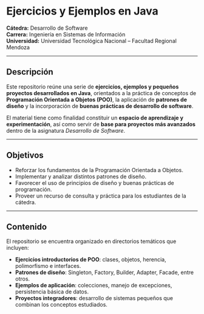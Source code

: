# Ejercicios y Ejemplos en Java  

**Cátedra:** Desarrollo de Software  
**Carrera:** Ingeniería en Sistemas de Información  
**Universidad:** Universidad Tecnológica Nacional – Facultad Regional Mendoza

---

## Descripción
Este repositorio reúne una serie de **ejercicios, ejemplos y pequeños proyectos desarrollados en Java**, orientados a la práctica de conceptos de **Programación Orientada a Objetos (POO)**, la aplicación de **patrones de diseño** y la incorporación de **buenas prácticas de desarrollo de software**.  

El material tiene como finalidad constituir un **espacio de aprendizaje y experimentación**, así como servir de **base para proyectos más avanzados** dentro de la asignatura *Desarrollo de Software*.  

---

## Objetivos
- Reforzar los fundamentos de la Programación Orientada a Objetos.  
- Implementar y analizar distintos patrones de diseño.  
- Favorecer el uso de principios de diseño y buenas prácticas de programación.  
- Proveer un recurso de consulta y práctica para los estudiantes de la cátedra.  

---

## Contenido
El repositorio se encuentra organizado en directorios temáticos que incluyen:  

- **Ejercicios introductorios de POO**: clases, objetos, herencia, polimorfismo e interfaces.  
- **Patrones de diseño**: Singleton, Factory, Builder, Adapter, Facade, entre otros.  
- **Ejemplos de aplicación**: colecciones, manejo de excepciones, persistencia básica de datos.  
- **Proyectos integradores**: desarrollo de sistemas pequeños que combinan los conceptos estudiados.  
